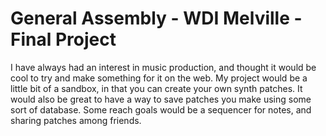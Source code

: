 # General Assembly - WDI Melville - Final Project

I have always had an interest in music production, and thought it would be cool to try and make something for it on the web. My project would be a little bit of a sandbox, in that you can create your own synth patches. It would also be great to have a way to save patches you make using some sort of database. Some reach goals would be a sequencer for notes, and sharing patches among friends.

